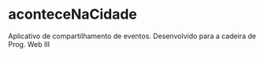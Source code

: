 # aconteceNaCidade
Aplicativo de compartilhamento de eventos. Desenvolvido para a cadeira de Prog. Web III 
